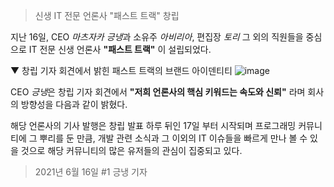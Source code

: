> 신생 IT 전문 언론사 "패스트 트랙" 창립

지난 16일, CEO *마츠자카 긍냉*과
소유주 *아비리아*, 편집장 *토리* 그 외의 직원들을 중심으로
IT 전문 신생 언론사 **"패스트 트랙"** 이 설립되었다.

▼ 창립 기자 회견에서 밝힌 패스트 트랙의 브랜드 아이덴티티
![image](https://user-images.githubusercontent.com/56998563/122227064-847a9b80-cef1-11eb-9e26-6951713797eb.png)


CEO *긍냉*은 창립 기자 회견에서 **"저희 언론사의 핵심 키워드는
속도와 신뢰"** 라며 회사의 방향성을 다음과 같이 밝혔다.

해당 언론사의 기사 발행은 창립 발표 하루 뒤인 17일 부터 시작되며
프로그래밍 커뮤니티에 그 뿌리를 둔 만큼, 개발 관련 소식과
그 이외의 IT 이슈들을 빠르게 만나 볼 수 있을 것으로
해당 커뮤니티의 많은 유저들의 관심이 집중되고 있다.

> 2021년 6월 16일 #1
> 긍냉 기자
